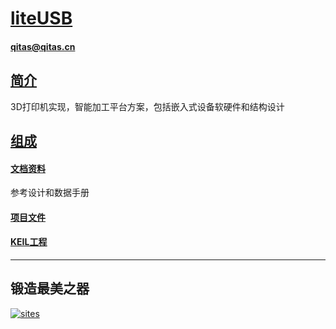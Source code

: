 ﻿# [liteUSB](https://github.com/Qitas/liteUSB) 

#### qitas@qitas.cn

## [简介](https://github.com/Qitas/liteUSB/wiki)

3D打印机实现，智能加工平台方案，包括嵌入式设备软硬件和结构设计

## [组成](qitas/)

#### [文档资料](docs/)

参考设计和数据手册

#### [项目文件](project/)



#### [KEIL工程](project/user/keil)


---

## 锻造最美之器

[![sites](qitas/qitas.png)](http://www.qitas.cn)